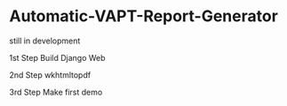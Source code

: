 # Automatic-VAPT-Report-Generator
still in development

1st Step
Build Django Web 

2nd Step
wkhtmltopdf

3rd Step
Make first demo

